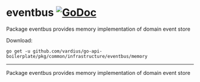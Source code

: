 # eventbus [![GoDoc](https://godoc.org/github.com/vardius/go-api-boilerplate/pkg/common/infrastructure/eventbus/memory?status.svg)](https://godoc.org/github.com/vardius/go-api-boilerplate/pkg/common/infrastructure/eventbus/memory)
Package eventbus provides memory implementation of domain event store

Download:
```shell
go get -u github.com/vardius/go-api-boilerplate/pkg/common/infrastructure/eventbus/memory
```

* * *
Package eventbus provides memory implementation of domain event store

